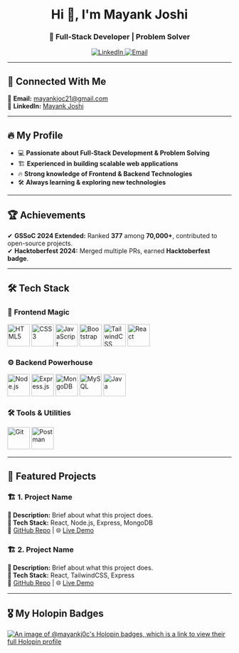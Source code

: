 <h1 align="center">Hi 👋, I'm Mayank Joshi</h1>
<h3 align="center">🚀 Full-Stack Developer | Problem Solver</h3>

<p align="center">
  <a href="https://www.linkedin.com/in/mayank--joshi/">
    <img src="https://img.icons8.com/fluency/48/000000/linkedin.png" alt="LinkedIn" />
  </a>
  <a href="mailto:mayankjoc21@gmail.com">
    <img src="https://img.icons8.com/fluency/48/000000/gmail.png" alt="Email" />
  </a>
</p>

---

## 🚀 Connected With Me  
📧 **Email:** mayankjoc21@gmail.com  
💼 **LinkedIn:** [Mayank Joshi](https://www.linkedin.com/in/mayank--joshi/)  

---

## 🔥 My Profile  
- 💻 **Passionate about Full-Stack Development & Problem Solving**  
- 🏗️ **Experienced in building scalable web applications**  
- 🔥 **Strong knowledge of Frontend & Backend Technologies**  
- 🛠️ **Always learning & exploring new technologies**  

---

## 🏆 Achievements  
✔ **GSSoC 2024 Extended:** Ranked **377** among **70,000+**, contributed to open-source projects.  
✔ **Hacktoberfest 2024:** Merged multiple PRs, earned **Hacktoberfest badge**.  

---

## 🛠️ Tech Stack  

### 🎨 **Frontend Magic**  
<p align="left">
  <a href="https://developer.mozilla.org/en-US/docs/Web/HTML"><img src="https://cdn.jsdelivr.net/gh/devicons/devicon/icons/html5/html5-original.svg" alt="HTML5" width="50" height="50"/></a>
  <a href="https://developer.mozilla.org/en-US/docs/Web/CSS"><img src="https://cdn.jsdelivr.net/gh/devicons/devicon/icons/css3/css3-original.svg" alt="CSS3" width="50" height="50"/></a>
  <a href="https://developer.mozilla.org/en-US/docs/Web/JavaScript"><img src="https://cdn.jsdelivr.net/gh/devicons/devicon/icons/javascript/javascript-original.svg" alt="JavaScript" width="50" height="50"/></a>
  <a href="https://getbootstrap.com/"><img src="https://cdn.jsdelivr.net/gh/devicons/devicon/icons/bootstrap/bootstrap-original.svg" alt="Bootstrap" width="50" height="50"/></a>
  <a href="https://tailwindcss.com/"><img src="https://www.vectorlogo.zone/logos/tailwindcss/tailwindcss-icon.svg" alt="TailwindCSS" width="50" height="50"/></a>
  <a href="https://react.dev/"><img src="https://cdn.jsdelivr.net/gh/devicons/devicon/icons/react/react-original.svg" alt="React" width="50" height="50"/></a>
</p>

### ⚙️ **Backend Powerhouse**  
<p align="left">
  <a href="https://nodejs.org/"><img src="https://cdn.jsdelivr.net/gh/devicons/devicon/icons/nodejs/nodejs-original.svg" alt="Node.js" width="50" height="50"/></a>
  <a href="https://expressjs.com/"><img src="https://avatars.githubusercontent.com/u/5658226?s=200&v=4" alt="Express.js" width="50" height="50"/></a>
  <a href="https://www.mongodb.com/"><img src="https://cdn.jsdelivr.net/gh/devicons/devicon/icons/mongodb/mongodb-original.svg" alt="MongoDB" width="50" height="50"/></a>
  <a href="https://www.mysql.com/"><img src="https://cdn.jsdelivr.net/gh/devicons/devicon/icons/mysql/mysql-original.svg" alt="MySQL" width="50" height="50"/></a>
  <a href="https://www.java.com/"><img src="https://cdn.jsdelivr.net/gh/devicons/devicon/icons/java/java-original.svg" alt="Java" width="50" height="50"/></a>
</p>

### 🛠️ **Tools & Utilities**  
<p align="left">
  <a href="https://git-scm.com/"><img src="https://cdn.jsdelivr.net/gh/devicons/devicon/icons/git/git-original.svg" alt="Git" width="50" height="50"/></a>
  <a href="https://www.postman.com/"><img src="https://www.vectorlogo.zone/logos/getpostman/getpostman-icon.svg" alt="Postman" width="50" height="50"/></a>
</p>

---

## 📂 Featured Projects  

### 🏗️ **1. Project Name**  
**🔹 Description:** Brief about what this project does.  
**🔹 Tech Stack:** React, Node.js, Express, MongoDB  
🔗 [GitHub Repo](https://github.com/your-repo) | 🌐 [Live Demo](#)  

### 🏗️ **2. Project Name**  
**🔹 Description:** Brief about what this project does.  
**🔹 Tech Stack:** React, TailwindCSS, Express  
🔗 [GitHub Repo](https://github.com/your-repo) | 🌐 [Live Demo](#)  

---

## 🎖️ My Holopin Badges  
[![An image of @mayankj0c's Holopin badges, which is a link to view their full Holopin profile](https://holopin.me/mayankj0c)](https://holopin.io/@mayankj0c)  
